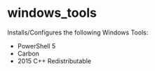 # windows_tools

Installs/Configures the following Windows Tools:
- PowerShell 5
- Carbon
- 2015 C++ Redistributable
